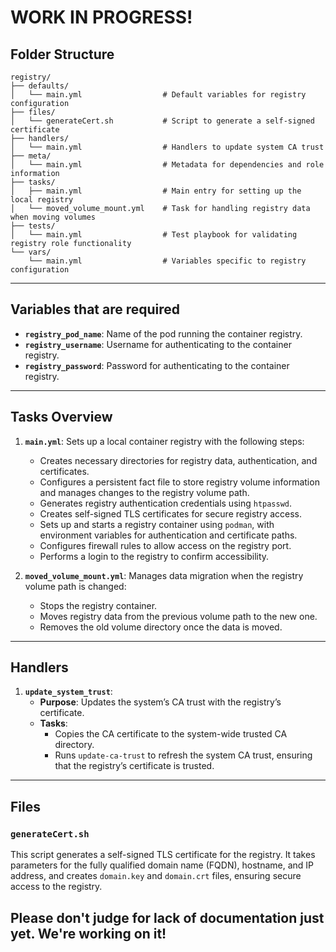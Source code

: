 # WORK IN PROGRESS!

## Folder Structure
```
registry/
├── defaults/
│   └── main.yml                  # Default variables for registry configuration
├── files/
│   └── generateCert.sh           # Script to generate a self-signed certificate
├── handlers/
│   └── main.yml                  # Handlers to update system CA trust
├── meta/
│   └── main.yml                  # Metadata for dependencies and role information
├── tasks/
│   ├── main.yml                  # Main entry for setting up the local registry
│   └── moved_volume_mount.yml    # Task for handling registry data when moving volumes
├── tests/
│   └── main.yml                  # Test playbook for validating registry role functionality
└── vars/
    └── main.yml                  # Variables specific to registry configuration
```
---

## Variables that are required

- **`registry_pod_name`**: Name of the pod running the container registry.
- **`registry_username`**: Username for authenticating to the container registry.
- **`registry_password`**: Password for authenticating to the container registry.


---

## Tasks Overview

1. **`main.yml`**: Sets up a local container registry with the following steps:
   - Creates necessary directories for registry data, authentication, and certificates.
   - Configures a persistent fact file to store registry volume information and manages changes to the registry volume path.
   - Generates registry authentication credentials using `htpasswd`.
   - Creates self-signed TLS certificates for secure registry access.
   - Sets up and starts a registry container using `podman`, with environment variables for authentication and certificate paths.
   - Configures firewall rules to allow access on the registry port.
   - Performs a login to the registry to confirm accessibility.

2. **`moved_volume_mount.yml`**: Manages data migration when the registry volume path is changed:
   - Stops the registry container.
   - Moves registry data from the previous volume path to the new one.
   - Removes the old volume directory once the data is moved.

---

## Handlers

1. **`update_system_trust`**:
   - **Purpose**: Updates the system’s CA trust with the registry’s certificate.
   - **Tasks**:
     - Copies the CA certificate to the system-wide trusted CA directory.
     - Runs `update-ca-trust` to refresh the system CA trust, ensuring that the registry’s certificate is trusted.

---

## Files

### `generateCert.sh`
This script generates a self-signed TLS certificate for the registry. It takes parameters for the fully qualified domain name (FQDN), hostname, and IP address, and creates `domain.key` and `domain.crt` files, ensuring secure access to the registry.

## Please don't judge for lack of documentation just yet. We're working on it!
